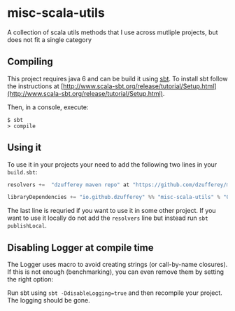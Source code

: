# misc-scala-utils

A collection of scala utils methods that I use across mutliple projects, but does not fit a single category


## Compiling

This project requires java 6 and can be build it using [sbt](http://www.scala-sbt.org/).
To install sbt follow the instructions at [http://www.scala-sbt.org/release/tutorial/Setup.html](http://www.scala-sbt.org/release/tutorial/Setup.html).

Then, in a console, execute:
```
$ sbt
> compile
```

## Using it

To use it in your projects your need to add the following two lines in your `build.sbt`:
```scala
resolvers +=  "dzufferey maven repo" at "https://github.com/dzufferey/my_mvn_repo/raw/master/repository"

libraryDependencies += "io.github.dzufferey" %% "misc-scala-utils" % "0.1-SNAPSHOT"
```

The last line is requried if you want to use it in some other project.
If you want to use it locally do not add the `resolvers` line but instead run `sbt publishLocal`.

## Disabling Logger at compile time

The Logger uses macro to avoid creating strings (or call-by-name closures).
If this is not enough (benchmarking), you can even remove them by setting the right option:

Run sbt using `sbt -DdisableLogging=true` and then recompile your project.
The logging should be gone.
